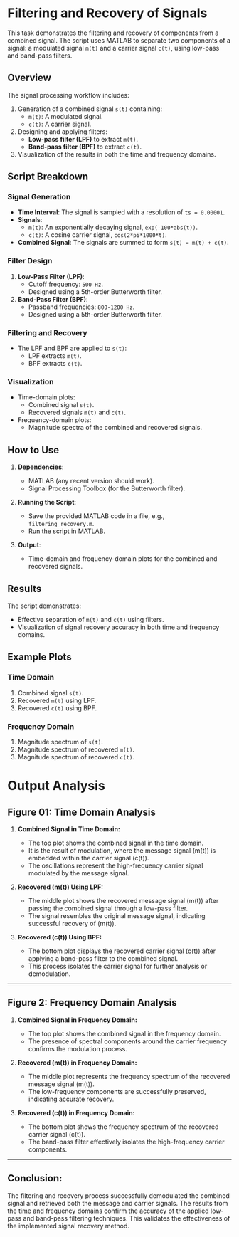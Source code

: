 # Filtering and Recovery of Signals

This task demonstrates the filtering and recovery of components from a combined signal. The script uses MATLAB to separate two components of a signal: a modulated signal `m(t)` and a carrier signal `c(t)`, using low-pass and band-pass filters.

## Overview

The signal processing workflow includes:
1. Generation of a combined signal `s(t)` containing:
   - `m(t)`: A modulated signal.
   - `c(t)`: A carrier signal.
2. Designing and applying filters:
   - **Low-pass filter (LPF)** to extract `m(t)`.
   - **Band-pass filter (BPF)** to extract `c(t)`.
3. Visualization of the results in both the time and frequency domains.

## Script Breakdown

### Signal Generation
- **Time Interval**: The signal is sampled with a resolution of `ts = 0.00001`.
- **Signals**:
  - `m(t)`: An exponentially decaying signal, `exp(-100*abs(t))`.
  - `c(t)`: A cosine carrier signal, `cos(2*pi*1000*t)`.
- **Combined Signal**: The signals are summed to form `s(t) = m(t) + c(t)`.

### Filter Design
1. **Low-Pass Filter (LPF)**:
   - Cutoff frequency: `500 Hz`.
   - Designed using a 5th-order Butterworth filter.
2. **Band-Pass Filter (BPF)**:
   - Passband frequencies: `800-1200 Hz`.
   - Designed using a 5th-order Butterworth filter.

### Filtering and Recovery
- The LPF and BPF are applied to `s(t)`:
  - LPF extracts `m(t)`.
  - BPF extracts `c(t)`.

### Visualization
- Time-domain plots:
  - Combined signal `s(t)`.
  - Recovered signals `m(t)` and `c(t)`.
- Frequency-domain plots:
  - Magnitude spectra of the combined and recovered signals.

## How to Use

1. **Dependencies**:
   - MATLAB (any recent version should work).
   - Signal Processing Toolbox (for the Butterworth filter).

2. **Running the Script**:
   - Save the provided MATLAB code in a file, e.g., `filtering_recovery.m`.
   - Run the script in MATLAB.

3. **Output**:
   - Time-domain and frequency-domain plots for the combined and recovered signals.

## Results

The script demonstrates:
- Effective separation of `m(t)` and `c(t)` using filters.
- Visualization of signal recovery accuracy in both time and frequency domains.

## Example Plots

### Time Domain
1. Combined signal `s(t)`.
2. Recovered `m(t)` using LPF.
3. Recovered `c(t)` using BPF.

### Frequency Domain
1. Magnitude spectrum of `s(t)`.
2. Magnitude spectrum of recovered `m(t)`.
3. Magnitude spectrum of recovered `c(t)`.


# Output Analysis 

## Figure 01: Time Domain Analysis

1. **Combined Signal in Time Domain:**
   - The top plot shows the combined signal in the time domain.
   - It is the result of modulation, where the message signal \(m(t)\) is embedded within the carrier signal \(c(t)\).
   - The oscillations represent the high-frequency carrier signal modulated by the message signal.

2. **Recovered \(m(t)\) Using LPF:**
   - The middle plot shows the recovered message signal \(m(t)\) after passing the combined signal through a low-pass filter.
   - The signal resembles the original message signal, indicating successful recovery of \(m(t)\).

3. **Recovered \(c(t)\) Using BPF:**
   - The bottom plot displays the recovered carrier signal \(c(t)\) after applying a band-pass filter to the combined signal.
   - This process isolates the carrier signal for further analysis or demodulation.

---

## Figure 2: Frequency Domain Analysis


1. **Combined Signal in Frequency Domain:**
   - The top plot shows the combined signal in the frequency domain.
   - The presence of spectral components around the carrier frequency confirms the modulation process.

2. **Recovered \(m(t)\) in Frequency Domain:**
   - The middle plot represents the frequency spectrum of the recovered message signal \(m(t)\).
   - The low-frequency components are successfully preserved, indicating accurate recovery.

3. **Recovered \(c(t)\) in Frequency Domain:**
   - The bottom plot shows the frequency spectrum of the recovered carrier signal \(c(t)\).
   - The band-pass filter effectively isolates the high-frequency carrier components.

---

## Conclusion:

The filtering and recovery process successfully demodulated the combined signal and retrieved both the message and carrier signals. The results from the time and frequency domains confirm the accuracy of the applied low-pass and band-pass filtering techniques. This validates the effectiveness of the implemented signal recovery method.

